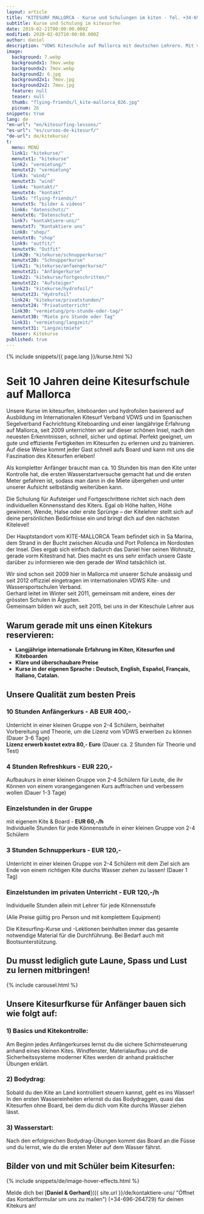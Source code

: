 ```yaml
---
layout: article
title: "KITESURF MALLORCA - Kurse und Schulungen im kiten - Tel. +34-696-264729"
subtitle: Kurse und Schulung im kitesurfen
date: 2019-02-21T00:00:00.000Z
modified: 2020-02-02T10:00:00.000Z
author: daniel
description: "VDWS Kiteschule auf Mallorca mit deutschen Lehrern. Mit viel Spass kitesurfen sicher und schnell lernen. Vom Anfänger bis zum Könner, alle sind begeistert"
image:
  background: 7.webp
  backgroundx1: 7mov.webp
  backgroundx2: 7mov.webp
  background2: 6.jpg
  background2x1: 7mov.jpg
  background2x2: 7mov.jpg
  feature: null
  teaser: null
  thumb: "flying-friends/l_kite-mallorca_026.jpg"
  picnum: 26
snippets: true
lang: de
"en-url": "en/kitesurfing-lessons/"
"es-url": "es/cursos-de-kitesurf/"
"de-url": de/kitekurse/
t: 
  menu: MENÜ
  link1: "kitekurse/"
  menutxt1: "kitekurse"
  link2: "vermietung/"
  menutxt2: "vermietung"
  link3: "wind/"
  menutxt3: "wind"
  link4: "kontakt/"
  menutxt4: "kontakt"
  link5: "flying-friends/"
  menutxt5: "bilder & videos"
  link6: "datenschutz/"
  menutxt6: "Datenschutz"
  link7: "kontaktiere-uns/"
  menutxt7: "Kontaktiere uns"
  link8: "shop/"
  menutxt8: "shop"
  link9: "outfit/"
  menutxt9: "Outfit"
  link20: "kitekurse/schnupperkurse/"
  menutxt20: "Schnupperkurse"
  link21: "kitekurse/anfaengerkurse/"
  menutxt21: "Anfängerkurse"
  link22: "kitekurse/fortgeschritten/"
  menutxt22: "Aufsteiger"
  link23: "kitekurse/hydrofoil/"
  menutxt23: "Hydrofoil"
  link24: "kitekurse/privatstunden/"
  menutxt24: "Privatunterricht"
  link30: "vermietung/pro-stunde-oder-tag/"
  menutxt30: "Miete pro Stunde oder Tag"
  link31: "vermietung/langzeit/"
  menutxt31: "Langzeitmiete"
  teaser: Kitekurse
published: true
---
```

{% include snippets/{{ page.lang }}/kurse.html %}
# Seit 10 Jahren deine Kitesurfschule auf Mallorca

Unsere Kurse im kitesurfen, kiteboarden und hydrofoilen basierend auf Ausbildung im Internationalen Kitesurf Verband VDWS und im Spanischen Segelverband Fachrichtung Kiteboarding und einer langjährige Erfahrung auf Mallorca, seit 2009 unterrichten wir auf dieser schönen Insel, nach den neuesten Erkenntnissen, schnell, sicher und optimal. Perfekt geeignet, um gute und effiziente Fertigkeiten im Kitesurfen zu erlernen und zu trainieren. Auf diese Weise kommt jeder Gast schnell aufs Board und kann mit uns die Faszination des Kitesurfen erleben!  

Als kompletter Anfänger braucht man ca. 10 Stunden bis man den Kite unter Kontrolle hat, die ersten Wasserstartversuche gemacht hat und die ersten Meter gefahren ist, sodass man dann in die Miete übergehen und unter unserer Aufsicht selbständig weiterüben kann.  

Die Schulung für Aufsteiger und Fortgeschrittene richtet sich nach dem individuellen Könnensstand des Kiters. Egal ob Höhe halten, Höhe gewinnen, Wende, Halse oder erste Sprünge – der Kitelehrer stellt sich auf deine persönlichen Bedürfnisse ein und bringt dich auf den nächsten Kitelevel!  

Der Hauptstandort vom KITE-MALLORCA Team befindet sich in Sa Marina, dem Strand in der Bucht zwischen Alcudia und Port Pollenca im Nordosten der Insel.
Dies ergab sich einfach dadurch das Daniel hier seinen Wohnsitz, gerade vorm Kitestrand hat. Dies macht es uns sehr einfach unsere Gäste darüber zu informieren wie den gerade der Wind tatsächlich ist.  

Wir sind schon seit 2009 hier in Mallorca mit unserer Schule ansässig und seit 2012 offizziel eingetragen im internationalen VDWS Kite- und Wassersportschulen Verband.  
Gerhard leitet im Winter seit 2011, gemeinsam mit andere, eines der grössten Schulen in Ägypten.  
Gemeinsam bilden wir auch, seit 2015, bei uns in der Kiteschule Lehrer aus  

## Warum gerade mit uns einen Kitekurs reservieren:
* **Langjährige internationale Erfahrung im Kiten, Kitesurfen und Kiteboarden**
* **Klare und überschaubare Preise**
* **Kurse in der eigenen Sprache :**
**Deutsch, English, Español, Français, Italiano, Catalan.**



## Unsere Qualität zum besten Preis  

### 10 Stunden Anfängerkurs - AB **EUR 400,-**  
Unterricht in einer kleinen Gruppe von 2-4 Schülern, beinhaltet Vorbereitung und Theorie, um die Lizenz vom VDWS erwerben zu können (Dauer 3-6 Tage)  
**Lizenz erwerb kostet extra 80,- Euro** (Dauer ca. 2 Stunden für Theorie und Test)

### 4 Stunden Refreshkurs - **EUR 220,-**  
Aufbaukurs in einer kleinen Gruppe von 2-4 Schülern für Leute, die ihr Können von einem vorangegangenen Kurs auffrischen und verbessern wollen (Dauer 1-3 Tage)  

### Einzelstunden in der Gruppe    
mit eigenem Kite & Board - **EUR 60,-/h**  
Individuelle Stunden für jede Könnensstufe in einer kleinen Gruppe von 2-4 Schülern  

### 3 Stunden Schnupperkurs - **EUR 120,-**  
Unterrìcht in einer kleinen Gruppe von 2-4 Schülern mit dem Ziel sich am Ende von einem richtigen Kite durchs Wasser ziehen zu lassen! (Dauer 1 Tag)  

### Einzelstunden im privaten Unterricht - **EUR 120,-/h**  
Individuelle Stunden allein mit Lehrer für jede Könnensstufe  

(Alle Preise gültig pro Person und mit komplettem Equipment)  

Die Kitesurfing-Kurse und -Lektionen beinhalten immer das gesamte notwendige Material für die Durchführung. Bei Bedarf auch mit Bootsunterstützung.  

## **Du musst lediglich gute Laune, Spass und Lust zu lernen mitbringen!**  

{% include carousel.html %}  

## Unsere Kitesurfkurse für Anfänger bauen sich wie folgt auf:  

### 1) Basics und Kitekontrolle:
Am Beginn jedes Anfängerkurses lernst du die sichere Schirmsteuerung anhand eines kleinen Kites. Windfenster, Materialaufbau und die Sicherheitssysteme moderner Kites werden dir anhand praktischer Übungen erklärt.  

### 2) Bodydrag:
Sobald du den Kite an Land kontrolliert steuern kannst, geht es ins Wasser! In den ersten Wassereinheiten erlernst du das Bodydraggen, quasi das Kitesurfen ohne Board, bei dem du dich vom Kite durchs Wasser ziehen lässt.  

### 3) Wasserstart:
Nach den erfolgreichen Bodydrag-Übungen kommt das Board an die Füsse und du lernst, wie du die ersten Meter auf dem Wasser fährst.  


## Bilder von und mit Schüler beim Kitesurfen:  

{% include snippets/de/image-hover-effects.html %}  

Melde dich bei [**Daniel & Gerhard**]({{ site.url }}/de/kontaktiere-uns/ "Öffnet das Kontaktformular um uns zu mailen") (+34-696-264729) für deinen Kitekurs an!  
